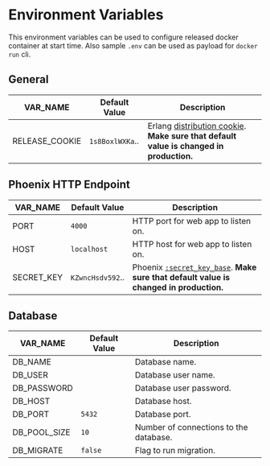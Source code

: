 # Environment Variables

This environment variables can be used to configure released docker container at start time.
Also sample `.env` can be used as payload for `docker run` cli.

## General

| VAR_NAME      | Default Value   | Description                                                                                                                                       |
|---------------|-----------------|---------------------------------------------------------------------------------------------------------------------------------------------------|
| RELEASE_COOKIE | `1s8BoxlWXKa`.. | Erlang [distribution cookie](http://erlang.org/doc/reference_manual/distributed.html). **Make sure that default value is changed in production.** |

## Phoenix HTTP Endpoint

| VAR_NAME   | Default Value    | Description                                                                                                                                |
|------------|------------------|--------------------------------------------------------------------------------------------------------------------------------------------|
| PORT       | `4000`           | HTTP port for web app to listen on.                                                                                                        |
| HOST       | `localhost`      | HTTP host for web app to listen on.                                                                                                        |
| SECRET_KEY | `KZwncHsdv592`.. | Phoenix [`:secret_key_base`](https://hexdocs.pm/phoenix/Phoenix.Endpoint.html). **Make sure that default value is changed in production.** |

## Database

| VAR_NAME     | Default Value | Description                            |
|--------------|---------------|----------------------------------------|
| DB_NAME      |               | Database name.                         |
| DB_USER      |               | Database user name.                    |
| DB_PASSWORD  |               | Database user password.                |
| DB_HOST      |               | Database host.                         |
| DB_PORT      | `5432`        | Database port.                         |
| DB_POOL_SIZE | `10`          | Number of connections to the database. |
| DB_MIGRATE   | `false`       | Flag to run migration.                 |

